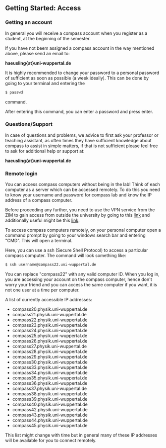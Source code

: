 ## Getting Started: Access
### Getting an account
In general you will receive a compass account when you register as a student, at the beginning of the semester.

If you have not beem assigned a compass account in the way mentioned above, please send an email to:

**haeusling{at}uni-wuppertal.de**

It is highly recommended to change your password to a  personal password of sufficient 
as soon as possible (a week ideally). This can be done by going to your terminal and entering the 

```bash
$ passwd
```

command. 

After entering this command, you can enter a password and press enter.


### Questions/Support
In case of questions and problems, we advice to first ask your professor or teaching assistant, as often times they have 
sufficient knowledge about compass to assist in simple matters, if that is not sufficient please feel free to ask for additional help 
or support at:

**haeusling{at}uni-wuppertal.de**


### Remote login
You can access compass computers without being in the lab! Think of each computer as a server which can be accessed remotely. To do this
you need to know your username and password for compass lab and know the IP address of a compass computer.

Before proceeding any further, you need to use the VPN service from the ZIM to gain access from outside the university by going to this [link](https://zim.uni-wuppertal.de/en/services/network-access/vpn-connections/) and additionally useful might be this [link](https://zim.uni-wuppertal.de/de/unsere-dienste/netzzugang/vpn-aussenzugang/download-vpn-client/).

To access compass computers remotely, on your personal computer open a command prompt by going to your windows search bar and entering "CMD". This will open a terminal.

Here, you can use a ssh (Secure Shell Protocol) to access a particular compass computer. The command will look something like:

```bash
$ ssh username@compass22.uni-wuppertal.de
```
You can replace "compass22" with any valid computer ID. When you log in, you are accessing your account on the compass computer, hence don't 
worry your friend and you can access the same computer if you want, it is not one user at a time per computer.

A list of currently accessible IP addresses:

* compass20.physik.uni-wuppertal.de
* compass21.physik.uni-wuppertal.de
* compass22.physik.uni-wuppertal.de
* compass23.physik.uni-wuppertal.de
* compass24.physik.uni-wuppertal.de
* compass25.physik.uni-wuppertal.de
* compass26.physik.uni-wuppertal.de
* compass27.physik.uni-wuppertal.de
* compass28.physik.uni-wuppertal.de
* compass29.physik.uni-wuppertal.de
* compass30.physik.uni-wuppertal.de
* compass33.physik.uni-wuppertal.de
* compass34.physik.uni-wuppertal.de
* compass35.physik.uni-wuppertal.de
* compass36.physik.uni-wuppertal.de
* compass37.physik.uni-wuppertal.de
* compass38.physik.uni-wuppertal.de
* compass39.physik.uni-wuppertal.de
* compass40.physik.uni-wuppertal.de
* compass42.physik.uni-wuppertal.de
* compass43.physik.uni-wuppertal.de
* compass44.physik.uni-wuppertal.de
* compass45.physik.uni-wuppertal.de

This list might change with time but in general many of these IP addresses will be available for you to connect remotely.
